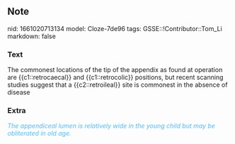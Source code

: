 ## Note
nid: 1661020713134
model: Cloze-7de96
tags: GSSE::!Contributor::Tom_Li
markdown: false

### Text
<div>
  The commonest locations of the tip of the appendix as found at
  operation are {{c1::retrocaecal}} and {{c1::retrocolic}}
  positions, but recent scanning studies suggest that a
  {{c2::retroileal}} site is commonest in the absence of disease
</div>

### Extra
<div>
  <i><font color="#4FBCFF">The appendiceal lumen is relatively wide
  in the young child but may be obliterated in old age.</font></i>
</div>

